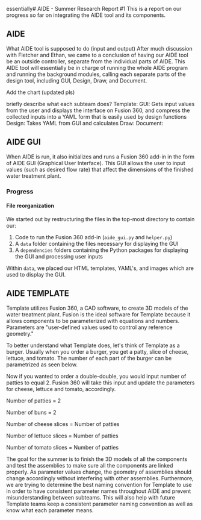 essentially# AIDE - Summer Research Report #1
This is a report on our progress so far on integrating the AIDE tool and its components.

## AIDE
What AIDE tool is supposed to do (input and output)
After much discussion with Fletcher and Ethan, we came to a conclusion of having our AIDE tool be an outside controller, separate from the individual parts of AIDE. This AIDE tool will essentially be in charge of running the whole AIDE program and running the background modules, calling each separate parts of the design tool, including GUI, Design, Draw, and Document.


Add the chart (updated pls)


briefly describe what each subteam does?
Template:
GUI: Gets input values from the user and displays the interface on Fusion 360, and compress the collected inputs into a YAML form that is easily used by design functions
Design: Takes YAML from GUI and calculates
Draw:
Document:

## AIDE GUI

When AIDE is run, it also initializes and runs a Fusion 360 add-in in the form of AIDE GUI (Graphical User Interface). This GUI allows the user to input values (such as desired flow rate) that affect the dimensions of the finished water treatment plant.

### Progress
#### File reorganization
We started out by restructuring the files in the top-most directory to contain our:
1. Code to run the Fusion 360 add-in (`aide_gui.py` and `helper.py`)
2. A `data` folder containing the files necessary for displaying the GUI
3. A `dependencies` folders containing the Python packages for displaying the GUI and processing user inputs

Within `data`, we placed our HTML templates, YAML's, and images which are used to display the GUI.

## AIDE TEMPLATE

Template utilizes Fusion 360, a CAD software, to create 3D models of the water treatment plant. Fusion is the ideal software for Template because it allows components to be parameterized with equations and numbers. Parameters are "user-defined values used to control any reference geometry."

To better understand what Template does, let's think of Template as a burger. Usually when you order a burger, you get a patty, slice of cheese, lettuce, and tomato. The number of each part of the burger can be parametrized as seen below.

 Now if you wanted to order a double-double, you would input number of patties to equal 2. Fusion 360 will take this input and update the parameters for cheese, lettuce and tomato, accordingly.

Number of patties = 2

Number of buns = 2

Number of cheese slices = Number of patties

Number of lettuce slices = Number of patties

Number of tomato slices = Number of patties

The goal for the summer is to finish the 3D models of all the components and test the assemblies to make sure all the components are linked properly. As parameter values change, the geometry of assemblies should change accordingly without interfering with other assemblies. Furthermore, we are trying to determine the best naming convention for Template to use in order to have consistent parameter names throughout AIDE and prevent misunderstanding between subteams. This will also help with future Template teams keep a consistent parameter naming convention as well as know what each parameter means.
